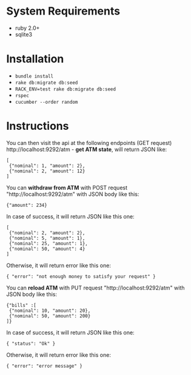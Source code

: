 # System Requirements

* ruby 2.0+
* sqlite3

# Installation

* `bundle install`
* `rake db:migrate db:seed`
* `RACK_ENV=test rake db:migrate db:seed`
* `rspec`
* `cucumber --order random`

# Instructions

You can then visit the api at the following endpoints (GET request)
http://localhost:9292/atm - **get ATM state**, will return JSON like:

    [
     {"nominal": 1, "amount": 2},
     {"nominal": 2, "amount": 12}
    ]

You can **withdraw from ATM** with POST request "http://localhost:9292/atm" with
JSON body like this:

    {"amount": 234}
    
In case of success, it will return JSON like this one:

    [
     {"nominal": 2, "amount": 2},
     {"nominal": 5, "amount": 1},
     {"nominal": 25, "amount": 1},
     {"nominal": 50, "amount": 4}
    ]
    
Otherwise, it will return error like this one:

    { "error": "not enough money to satisfy your request" }

You can **reload ATM** with PUT request "http://localhost:9292/atm" with
JSON body like this:

    {"bills" :[
     {"nominal": 10, "amount": 20},
     {"nominal": 50, "amount": 200}
    ]}
    
In case of success, it will return JSON like this one:

    { "status": "Ok" }
    
Otherwise, it will return error like this one:

    { "error": "error message" }
